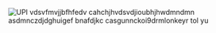 ![UPI](https://github.com/sjpradhan/PortfolioProjects/assets/104523422/fb91f125-a137-43c2-b240-b966b7c37c31)
vdsvfmvjjbfhfedv
cahchjhvdsvdjioubhjhwdmndmn
asdmnczdjdghuigef bnafdjkc
casgunnckoi9drmlonkeyr tol yu

